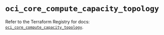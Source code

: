 # `oci_core_compute_capacity_topology`

Refer to the Terraform Registry for docs: [`oci_core_compute_capacity_topology`](https://registry.terraform.io/providers/oracle/oci/6.18.0/docs/resources/core_compute_capacity_topology).
